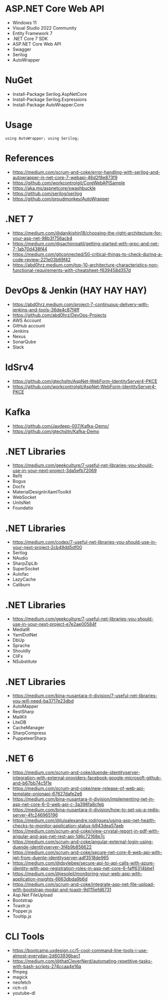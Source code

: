 # ASP.NET Core Web API

+ Windows 11
+ Visual Studio 2022 Community
+ Entity Framework 7
+ .NET Core 7 SDK
+ ASP.NET Core Web API
+ Swagger
+ Serilog
+ AutoWrapper

# NuGet
+ Install-Package Serilog.AspNetCore
+ Install-Package Serilog.Expressions
+ Install-Package AutoWrapper.Core

# Usage
<code>using AutoWrapper;
using Serilog;
</code>
  
# References
+ https://medium.com/scrum-and-coke/error-handling-with-serilog-and-autowrapper-in-net-core-7-webapi-46d2f8e873f9
+ https://github.com/workcontrolgit/CoreWebAPISample
+ https://aka.ms/aspnetcore/swashbuckle
+ https://github.com/serilog/serilog
+ https://github.com/proudmonkey/AutoWrapper

# .NET 7
+ https://medium.com/@danikishin18/choosing-the-right-architecture-for-your-asp-net-98b3f756acb4
+ https://medium.com/@sachinrpatil/getting-started-with-grpc-and-net-7-1ab70d438f44
+ https://medium.com/gitconnected/50-critical-things-to-check-during-a-code-review-221e03b69f42
+ https://abd0hrz.medium.com/top-10-architecture-characteristics-non-functional-requirements-with-cheatsheet-f639458d357d

# DevOps & Jenkin (HAY HAY HAY)
+ https://abd0hrz.medium.com/project-7-continuous-delivery-with-jenkins-and-tools-36de4c87f4ff
+ https://github.com/abd0hrz/DevOps-Projects
+ AWS Account
+ GitHub account
+ Jenkins
+ Nexus
+ SonarQube
+ Slack

# IdSrv4
+ https://github.com/gtechsltn/AspNet-WebForm-IdentityServer4-PKCE
+ https://github.com/workcontrolgit/AspNet-WebForm-IdentityServer4-PKCE

# Kafka
+ https://github.com/Jaydeep-007/Kafka-Demo/
+ https://github.com/gtechsltn/Kafka-Demo

# .NET Libraries
+ https://medium.com/geekculture/7-useful-net-libraries-you-should-use-in-your-next-project-3da5efb72069
+ Refit
+ Bogus
+ Docfx
+ MaterialDesignInXamlToolkit
+ WebSocket
+ UnitsNet
+ Foundatio

# .NET Libraries
+ https://medium.com/codex/7-useful-net-libraries-you-should-use-in-your-next-project-2cb49dd5df00
+ Serilog
+ NAudio
+ SharpZipLib
+ SuperSocket
+ Autofac
+ LazyCache
+ Caliburn

# .NET Libraries
+ https://medium.com/geekculture/7-useful-net-libraries-you-should-use-in-your-next-project-e7e2ae00584f
+ MediatR
+ YamlDotNet
+ DbUp
+ Sprache
+ Shouldly
+ CliFx
+ NSubstitute

# .NET Libraries
+ https://medium.com/bina-nusantara-it-division/7-useful-net-libraries-you-will-need-ba3717e23dbd
+ AutoMapper
+ RestSharp
+ MailKit
+ LiteDB
+ CacheManager
+ SharpCompress
+ PuppeteerSharp

# .NET 6
+ https://medium.com/scrum-and-coke/duende-identityserver-integration-with-external-providers-facebook-google-microsoft-github-and-b67bb74c5f1e
+ https://medium.com/scrum-and-coke/new-release-of-web-api-template-onionapi-67627dafe2e6
+ https://medium.com/bina-nusantara-it-division/implementing-jwt-in-asp-net-core-6-0-web-api-c-3a396fa8cfeb
+ https://medium.com/bina-nusantara-it-division/how-to-set-up-a-redis-server-4fc246965196
+ https://medium.com/@luisalexandre.rodrigues/using-asp-net-health-checks-to-monitor-application-status-b943dea57aeb
+ https://medium.com/scrum-and-coke/view-crystal-report-in-pdf-with-angular-and-asp-net-rest-api-1d6c72168e7c
+ https://medium.com/scrum-and-coke/angular-external-login-using-duende-identityserver-3f4b9b856622
+ https://medium.com/scrum-and-coke/secure-net-core-6-web-api-with-jwt-from-duente-identityserver-adf3518de965
+ https://medium.com/@dsylebee/secure-api-to-api-calls-with-azure-identity-with-app-registration-roles-in-asp-net-core-6-faff6314bbe1
+ https://medium.com/@jesoleil/monitoring-your-web-app-with-application-insights-6663dbda9b6d
+ https://medium.com/scrum-and-coke/integrate-asp-net-file-upload-with-bootstrap-modal-and-toastr-9d115efd6731
+ Asp.Net FileUpload
+ Bootstrap
+ Toastr.js
+ Popper.js
+ Tooltip.js

# CLI Tools
+ https://bootcamp.uxdesign.cc/5-cool-command-line-tools-i-use-almost-everyday-2d603936bac1
+ https://medium.com/@thatCleverNerd/automating-repetitive-tasks-with-bash-scripts-274ccaa4e16a
+ ffmpeg
+ magick
+ neofetch
+ rich-cli
+ youtube-dl
